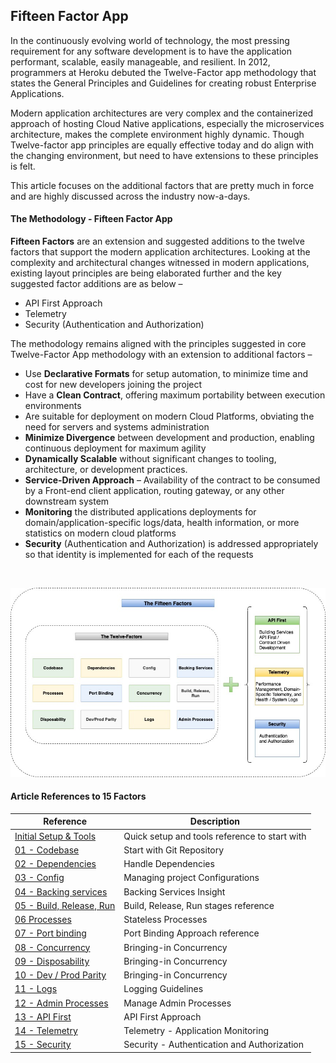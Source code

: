## Fifteen Factor App

In the continuously evolving world of technology, the most pressing requirement for any software development is to have the application performant, scalable, easily manageable, and resilient. In 2012, programmers at Heroku debuted the Twelve-Factor app methodology that states the General Principles and Guidelines for creating robust Enterprise Applications.  

Modern application architectures are very complex and the containerized approach of hosting Cloud Native applications, especially the microservices architecture, makes the complete environment highly dynamic. Though Twelve-factor app principles are equally effective today and do align with the changing environment, but need to have extensions to these principles is felt. 

This article focuses on the additional factors that are pretty much in force and are highly discussed across the industry now-a-days. 


#### The Methodology - Fifteen Factor App

<strong>Fifteen Factors</strong> are an extension and suggested additions to the twelve factors that support the modern application architectures. Looking at the complexity and architectural changes witnessed in modern applications, existing layout principles are being elaborated further and the key suggested factor additions are as below –
- API First Approach
- Telemetry
- Security (Authentication and Authorization)

The methodology remains aligned with the principles suggested in core Twelve-Factor App methodology with an extension to additional factors –
- Use <strong>Declarative Formats</strong> for setup automation, to minimize time and cost for new developers joining the project
- Have a <strong>Clean Contract</strong>, offering maximum portability between execution environments
- Are suitable for deployment on modern Cloud Platforms, obviating the need for servers and systems administration
- <strong>Minimize Divergence</strong> between development and production, enabling continuous deployment for maximum agility
- <strong>Dynamically Scalable</strong> without significant changes to tooling, architecture, or development practices.
- <strong>Service-Driven Approach</strong> – Availability of the contract to be consumed by a Front-end client application, routing gateway, or any other downstream system
- <strong>Monitoring</strong> the distributed applications deployments for domain/application-specific logs/data, health information, or more statistics on modern cloud platforms
- <strong>Security</strong> (Authentication and Authorization) is addressed appropriately so that identity is implemented for each of the requests
<BR/>

![15FactorApp-15-Factors.jpg](./images/15FactorApp-15-Factors.jpg)

#### Article References to 15 Factors

| Reference                                                 | Description                                                  |
| ----------------------------------------------------- | ------------------------------------------------------------ |
| [Initial Setup & Tools](./setup_and_tools.md)                                     | Quick setup and tools reference to start with                          |
| [01 - Codebase](./01_codebase.md)                                     | Start with Git Repository                          |
| [02 - Dependencies](./02_dependencies.md)                                     | Handle Dependencies                          |
| [03 - Config](./03_config.md)                                     | Managing project Configurations                          |
| [04 - Backing services](./04_backing_services.md)                                     | Backing Services Insight                          |
| [05 - Build, Release, Run](./05_build_release_run.md)                                     | Build, Release, Run stages reference                          |
| [06 Processes](./06_processes.md)                                     | Stateless Processes                          |
| [07 - Port binding](./07_port_binding.md)                                     | Port Binding Approach reference                          |
| [08 - Concurrency](./08_concurrency.md)                                     | Bringing-in Concurrency                          |
| [09 - Disposability](./09_disposability.md)                                     | Bringing-in Concurrency                          |
| [10 - Dev / Prod Parity](./10_dev_prod_parity.md)                                     | Bringing-in Concurrency                          |
| [11 - Logs](./11_logs.md)                                     | Logging Guidelines                          |
| [12 - Admin Processes](./12_admin_processes.md)                                     | Manage Admin Processes                          |
| [13 - API First](./13_api_first.md)                                     | API First Approach                          |
| [14 - Telemetry](./14_telemetry.md)                                     | Telemetry - Application Monitoring                          |
| [15 - Security](./15_security.md)                                     | Security - Authentication and Authorization                             
